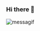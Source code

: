 ### Hi there 👋
![messagif](https://github.com/teJab-2610/teJab-2610/assets/110807369/0d7700c7-ade4-4456-bce5-1e1641b2829d)

<!--
**teJab-2610/teJab-2610** is a ✨ _special_ ✨ repository because its `README.md` (this file) appears on your GitHub profile.

Here are some ideas to get you started:

- 🔭 I’m currently working on ...
- 🌱 I’m currently learning ...
- 👯 I’m looking to collaborate on ...
- 🤔 I’m looking for help with ...
- 💬 Ask me about ...
- 📫 How to reach me: ...
- 😄 Pronouns: ...
- ⚡ Fun fact: ...
-->
